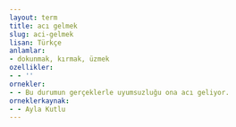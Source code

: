```yaml
---
layout: term
title: acı gelmek
slug: aci-gelmek
lisan: Türkçe
anlamlar:
- dokunmak, kırmak, üzmek
ozellikler:
- - ''
ornekler:
- - Bu durumun gerçeklerle uyumsuzluğu ona acı geliyor.
orneklerkaynak:
- - Ayla Kutlu
---
```

